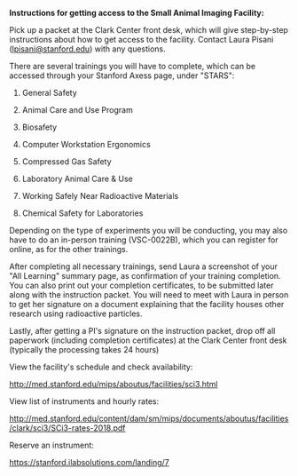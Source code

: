 **Instructions for getting access to the Small Animal Imaging Facility:**

Pick up a packet at the Clark Center front desk, which will give step-by-step instructions about how to get access to the facility.  Contact Laura Pisani (lpisani@stanford.edu) with any questions.  

There are several trainings you will have to complete, which can be accessed through your Stanford Axess page, under "STARS": 

1. General Safety

2. Animal Care and Use Program

3. Biosafety

4. Computer Workstation Ergonomics

5. Compressed Gas Safety

6. Laboratory Animal Care & Use

7. Working Safely Near Radioactive Materials

8. Chemical Safety for Laboratories

Depending on the type of experiments you will be conducting, you may also have to do an in-person training (VSC-0022B), which you can register for online, as for the other trainings.  

After completing all necessary trainings, send Laura a screenshot of your "All Learning" summary page, as confirmation of your training completion.  You can also print out your completion certificates, to be submitted later along with the instruction packet. You will need to meet with Laura in person to get her signature on a document explaining that the facility houses other research using radioactive particles.

Lastly, after getting a PI's signature on the instruction packet, drop off all paperwork (including completion certificates) at the Clark Center front desk (typically the processing takes 24 hours)

View the facility's schedule and check availability:   

http://med.stanford.edu/mips/aboutus/facilities/sci3.html

View list of instruments and hourly rates:

http://med.stanford.edu/content/dam/sm/mips/documents/aboutus/facilities/clark/sci3/SCi3-rates-2018.pdf

Reserve an instrument: 

https://stanford.ilabsolutions.com/landing/7



